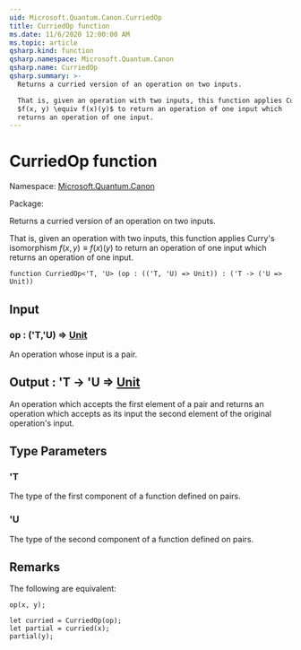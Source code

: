 ```yaml
---
uid: Microsoft.Quantum.Canon.CurriedOp
title: CurriedOp function
ms.date: 11/6/2020 12:00:00 AM
ms.topic: article
qsharp.kind: function
qsharp.namespace: Microsoft.Quantum.Canon
qsharp.name: CurriedOp
qsharp.summary: >-
  Returns a curried version of an operation on two inputs.

  That is, given an operation with two inputs, this function applies Curry's isomorphism
  $f(x, y) \equiv f(x)(y)$ to return an operation of one input which
  returns an operation of one input.
---
```


# CurriedOp function

Namespace: [Microsoft.Quantum.Canon](xref:Microsoft.Quantum.Canon)

Package: [](https://nuget.org/packages/)


Returns a curried version of an operation on two inputs.That is, given an operation with two inputs, this function applies Curry's isomorphism$f(x, y) \equiv f(x)(y)$ to return an operation of one input whichreturns an operation of one input.

```qsharp
function CurriedOp<'T, 'U> (op : (('T, 'U) => Unit)) : ('T -> ('U => Unit))
```


## Input

### op : ('T,'U) => [Unit](xref:microsoft.quantum.lang-ref.unit) 

An operation whose input is a pair.



## Output : 'T -> 'U => [Unit](xref:microsoft.quantum.lang-ref.unit) 

An operation which accepts the first element of a pair and returnsan operation which accepts as its input the second element of theoriginal operation's input.

## Type Parameters

### 'T

The type of the first component of a function defined on pairs.
### 'U

The type of the second component of a function defined on pairs.

## Remarks

The following are equivalent:```qsharpop(x, y);let curried = CurriedOp(op);let partial = curried(x);partial(y);```